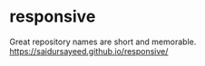 # responsive
Great repository names are short and memorable.
https://saidursayeed.github.io/responsive/
